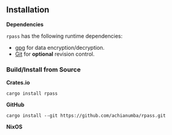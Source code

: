 <!-- markdownlint-disable first-line-h1 no-emphasis-as-heading no-inline-html-->

## Installation

**Dependencies**

`rpass` has the following runtime dependencies:

- [gpg](https://gnupg.org/download) for data encryption/decryption.
- [Git](https://git-scm.com) for **optional** revision control.

### Build/Install from Source

**Crates.io**

```shell
cargo install rpass
```

**GitHub**

```shell
cargo install --git https://github.com/achianumba/rpass.git
```

**NixOS**